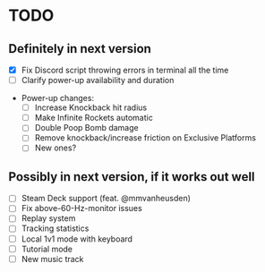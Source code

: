 # TODO

## Definitely in next version
- [x] Fix Discord script throwing errors in terminal all the time
- [ ] Clarify power-up availability and duration
- Power-up changes:
    - [ ] Increase Knockback hit radius
    - [ ] Make Infinite Rockets automatic
    - [ ] Double Poop Bomb damage
    - [ ] Remove knockback/increase friction on Exclusive Platforms
    - [ ] New ones?

## Possibly in next version, if it works out well
- [ ] Steam Deck support (feat. @mmvanheusden)
- [ ] Fix above-60-Hz-monitor issues
- [ ] Replay system
- [ ] Tracking statistics
- [ ] Local 1v1 mode with keyboard
- [ ] Tutorial mode
- [ ] New music track
